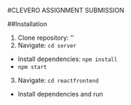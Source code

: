 #CLEVERO ASSIGNMENT SUBMISSION

##Installation

1. Clone repository: ''
2. Navigate: `cd server`

- Install dependencies: `npm install`
- `npm start`

3. Navigate: `cd reactfrontend`

- Install dependencies and run
